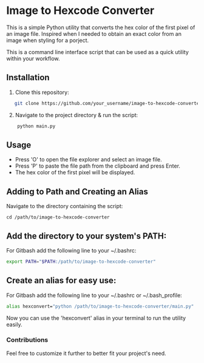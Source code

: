 # Image to Hexcode Converter

This is a simple Python utility that converts the hex color of the first pixel of an image file. Inspired when I needed to obtain an exact color from an image when styling for a porject. 

This is a command line interface script that can be used as a quick utility within your workflow.

## Installation

1. Clone this repository:
```bash
   git clone https://github.com/your_username/image-to-hexcode-converter.git
```
2. Navigate to the project directory & run the script:
```bash
    python main.py
```

## Usage

- Press 'O' to open the file explorer and select an image file.
- Press 'P' to paste the file path from the clipboard and press Enter.
- The hex color of the first pixel will be displayed.

## Adding to Path and Creating an Alias

Navigate to the directory containing the script: 
```
cd /path/to/image-to-hexcode-converter
```
## Add the directory to your system's PATH:
For Gitbash add the following line to your ~/.bashrc:
```bash
export PATH="$PATH:/path/to/image-to-hexcode-converter"
```

## Create an alias for easy use:
For Gitbash add the following line to your ~/.bashrc or ~/.bash_profile:
```bash
alias hexconvert="python /path/to/image-to-hexcode-converter/main.py"
```

Now you can use the 'hexconvert' alias in your terminal to run the utility easily.
### Contributions
Feel free to customize it further to better fit your project's need.
